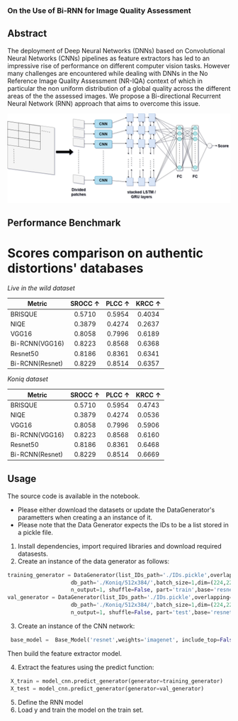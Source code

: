 ### On the Use of Bi-RNN for Image Quality Assessment
## Abstract
The deployment of Deep Neural Networks (DNNs) based on Convolutional Neural Networks (CNNs) pipelines as feature extractors has led to an impressive rise of performance on different computer vision tasks. However many challenges are encountered while dealing with DNNs in the No Reference Image Quality Assessment (NR-IQA) context of which in particular the non uniform distribution of a global quality across the different areas of the the assessed images. We propose a Bi-directional Recurrent Neural Network (RNN) approach that aims to overcome this issue.


  ![](https://github.com/hbrachemi/Bi-RNN-for-IQA/blob/main/BiRCNN.drawio.png)

## Performance Benchmark
# Scores comparison on authentic distortions' databases
*Live in the wild dataset*

|Metric| SROCC ↑| PLCC ↑|KRCC ↑|
|------|:-------------:|:---------------:|:---------------:|
|BRISQUE| 0.5710 | 0.5954 | 0.4034
|NIQE| 0.3879 | 0.4274 | 0.2637
|VGG16| 0.8058 | 0.7996 | 0.6189
|Bi-RCNN(VGG16)| 0.8223 | 0.8568 | 0.6368
|Resnet50| 0.8186 | 0.8361| 0.6341
|Bi-RCNN(Resnet)| 0.8229 | 0.8514| 0.6357

*Koniq dataset*

|Metric| SROCC ↑| PLCC ↑| KRCC ↑|
|------|:-------------:|:---------------:|:---------------:|
|BRISQUE| 0.5710 | 0.5954 | 0.4743
|NIQE| 0.3879 | 0.4274 | 0.0536
|VGG16| 0.8058 | 0.7996 |0.5906
|Bi-RCNN(VGG16)| 0.8223 | 0.8568 | 0.6160
|Resnet50| 0.8186 | 0.8361| 0.6468
|Bi-RCNN(Resnet)| 0.8229 | 0.8514| 0.6669


## Usage
The source code is available in the notebook.
* Please either download the datasets or update the DataGenerator's parametters when creating a an instance of it.
* Please note that the Data Generator expects the IDs to be a list stored in a pickle file.

1. Install dependencies, import required libraries and download required datasests.
2. Create an instance of the data generator as follows:
 ```python 
 training_generator = DataGenerator(list_IDs_path='./IDs.pickle',overlapping=0,
                     db_path='./Koniq/512x384/',batch_size=1,dim=(224,224), n_channels=3,
                     n_output=1, shuffle=False, part='train',base='resnet')
 val_generator = DataGenerator(list_IDs_path='./IDs.pickle',overlapping=0,
                     db_path='./Koniq/512x384/',batch_size=1,dim=(224,224), n_channels=3,
                     n_output=1, shuffle=False, part='test',base='resnet')
```
3. Create an instance of the CNN network:  
```python 
 base_model =  Base_Model('resnet',weights='imagenet', include_top=False, input_shape=(224, 224, 3))     
```
Then build the feature extractor model.

4. Extract the features using the predict function:
```python
 X_train = model_cnn.predict_generator(generator=training_generator)
 X_test = model_cnn.predict_generator(generator=val_generator)
```
5. Define the RNN model
6. Load y and train the model on the train set.

